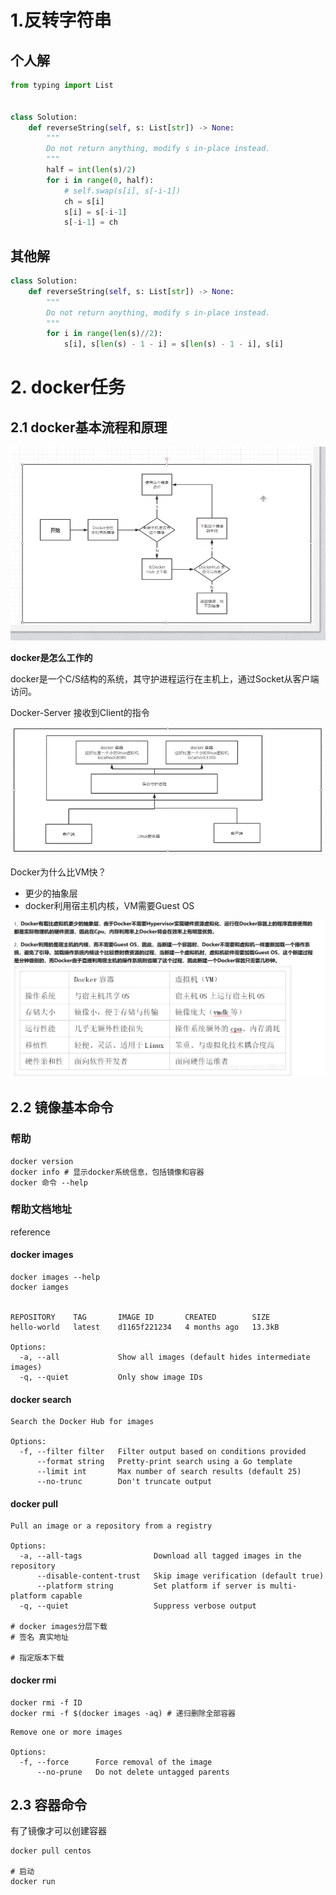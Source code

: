 # 1.反转字符串

## 个人解

```python
from typing import List


class Solution:
    def reverseString(self, s: List[str]) -> None:
        """
        Do not return anything, modify s in-place instead.
        """
        half = int(len(s)/2)
        for i in range(0, half):
            # self.swap(s[i], s[-i-1])
            ch = s[i]
            s[i] = s[-i-1]
            s[-i-1] = ch
```

## 其他解

```python
class Solution:
    def reverseString(self, s: List[str]) -> None:
        """
        Do not return anything, modify s in-place instead.
        """
        for i in range(len(s)//2):
            s[i], s[len(s) - 1 - i] = s[len(s) - 1 - i], s[i]
```

# 2. docker任务

## 2.1 docker基本流程和原理

![2021071901](..\images\202107\2021071901.png)

**docker是怎么工作的**

docker是一个C/S结构的系统，其守护进程运行在主机上，通过Socket从客户端访问。

Docker-Server 接收到Client的指令

![2021071902](..\images\202107\2021071902.png)

Docker为什么比VM快？

- 更少的抽象层
- docker利用宿主机内核，VM需要Guest OS

![2021071903](..\images\202107\2021071903.png)

## 2.2 镜像基本命令

### 帮助

```shell
docker version
docker info # 显示docker系统信息，包括镜像和容器
docker 命令 --help
```

### 帮助文档地址

reference

#### docker images

```shell
docker images --help
docker iamges


REPOSITORY    TAG       IMAGE ID       CREATED        SIZE
hello-world   latest    d1165f221234   4 months ago   13.3kB

Options:
  -a, --all             Show all images (default hides intermediate images)
  -q, --quiet           Only show image IDs
```

#### docker search

```shell
Search the Docker Hub for images

Options:
  -f, --filter filter   Filter output based on conditions provided
      --format string   Pretty-print search using a Go template
      --limit int       Max number of search results (default 25)
      --no-trunc        Don't truncate output

```

#### docker pull

```shell
Pull an image or a repository from a registry

Options:
  -a, --all-tags                Download all tagged images in the repository
      --disable-content-trust   Skip image verification (default true)
      --platform string         Set platform if server is multi-platform capable
  -q, --quiet                   Suppress verbose output

# docker images分层下载
# 签名 真实地址

# 指定版本下载

```

#### docker rmi

```shell
docker rmi -f ID
docker rmi -f $(docker images -aq) # 递归删除全部容器
```

```shell
Remove one or more images

Options:
  -f, --force      Force removal of the image
      --no-prune   Do not delete untagged parents

```

## 2.3 容器命令

有了镜像才可以创建容器

```shell
docker pull centos

# 启动
docker run

```

